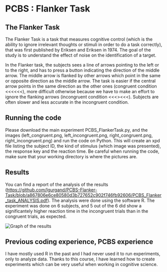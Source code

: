 # PCBS : Flanker Task

## The Flanker Task

The Flanker Task is a task that measures cognitive control (which is the ability to ignore irrelevant thoughts or stimuli in order to do a task correctly), that was first published by Eriksen and Eriksen in 1974. The goal of the study is to understand the effect of noise on the identification of a target.

In the Flanker task, the subjects sees a line of arrows pointing to the left or to the right, and has to press a button indicating the direction of the middle arrow. The middle arrow is flanked by other arrows which point in the same or opposite direction as the middle arrow.
The task is easier if the central arrow points in the same direction as the other ones (congruent condition <<<<<<), more difficult otherwise because we have to make an effort to ignore the flanking arrows (incongruent condition <<<><<<).
Subjects are often slower and less accurate in the incongruent condition.

## Running the code 

Please download the main experiment PCBS_FlankerTask.py, and the images (left_congruent.png, left_incongruent.png, right_congruent.png, right_incongruent.png) and run the code on Python. This will create an xpd file listing the subject ID, the kind of stimulus (which image was presented), the response key and the reaction time.
Be careful when running the code, make sure that your working directory is where the pictures are.

## Results

You can find a report of the analysis of the results (https://github.com/lgurgand/PCBS-Flanker-Task/blob/a867806e6ce80580d3b727652c902f746fb92606/PCBS_Flanker_task_ANALYSIS.pdf). The analysis were done using the software R. The experiment was done on 6 subjects, and 5 out of the 6 did show a significantely higher reaction time in the incongruent trials than in the congruent trials, as expected. 

![Graph of the results](https://github.com/lgurgand/PCBS-Flanker-Task/blob/main/PCBS_results.png)

## Previous coding experience, PCBS experience

I have mostly used R in the past and I had never used it to run experiments, only to analyze data. Thanks to this course, I have learned how to create experiments which can be very useful when working in cognitive science. 
